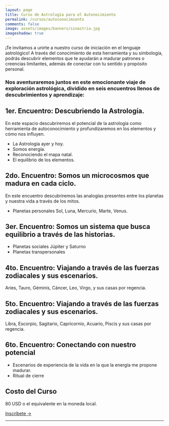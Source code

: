 ```yaml
---
layout: page
title: Curso de Astrología para el Autonocimiento 
permalink: /cursos/autoconocimiento
comments: false
image: assets/images/banners/sinastria.jpg
imageshadow: true
---
```


¡Te invitamos a unirte a nuestro curso de iniciación en el lenguaje astrológico! A través del conocimiento de esta herramienta y su simbología, podrás descubrir elementos que te ayudarán a madurar patrones o creencias limitantes, además de conectar con tu sentido y propósito personal.

### Nos aventuraremos juntos en este emocionante viaje de exploración astrológica, dividido en seis encuentros llenos de descubrimientos y aprendizaje:


## 1er. Encuentro: Descubriendo la Astrología.

En este espacio descubriremos el potencial de la astrología como herramienta de autoconocimiento y profundizaremos en los elementos y cómo nos influyen.

* La Astrología ayer y hoy.
* Somos energía.
* Reconociendo el mapa natal. 
* El equilibrio de los elementos.
  

## 2do. Encuentro: Somos un microcosmos que madura en cada ciclo.

En este encuentro descubriremos las analogías presentes entre los planetas y nuestra vida a través de los mitos. 

* Planetas personales Sol, Luna, Mercurio, Marte, Venus.
 

## 3er. Encuentro: Somos un sistema que busca equilibrio a través de las historias.

* Planetas sociales Júpiter y Saturno
* Planetas transpersonales

  
## 4to. Encuentro: Viajando a través de las fuerzas zodiacales y sus escenarios.

Aries, Tauro, Géminis, Cáncer, Leo, Virgo, y sus casas por regencia.


## 5to. Encuentro: Viajando a través de las fuerzas zodiacales y sus escenarios. 

Libra, Escorpio, Sagitario, Capricornio, Acuario, Piscis y sus casas por regencia.

## 6to. Encuentro: Conectando con nuestro potencial
* Escenarios de experiencia de la vida en la que la energía me propone madurar.
* Ritual de cierre


## Costo del Curso

80 USD o el equivalente en la moneda local.

<a target="_blank" href="https://cal.com/lina-astrologia-social/sesion-de-profundizacion" class="btn btn-astro">Inscríbete &rarr;</a>

<hr>

